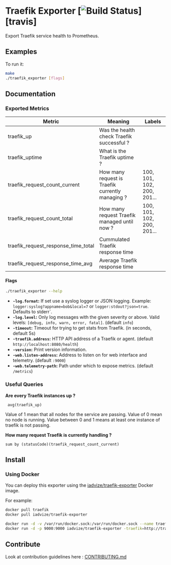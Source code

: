 # Traefik Exporter [![Build Status](https://travis-ci.org/iadvize/traefik_exporter.svg)][travis]

Export Traefik service health to Prometheus.

## Examples

To run it:

```bash
make
./traefik_exporter [flags]
```

## Documentation

### Exported Metrics

| Metric | Meaning | Labels |
| ------ | ------- | ------ |
| traefik_up | Was the health check Traefik successful ? | |
| traefik_uptime | What is the Traefik uptime ? | |
| traefik_request_count_current | How many request is Traefik currently managing ? | 100, 101, 102, 200, 201... |
| traefik_request_count_total | How many request Traefik managed until now ? | 100, 101, 102, 200, 201... |
| traefik_request_response_time_total | Cummulated Traefik response time | |
| traefik_request_response_time_avg | Average Traefik response time | |

#### Flags

```bash
./traefik_exporter --help
```

* __`-log.format`:__ If set use a syslog logger or JSON logging. Example: `logger:syslog?appname=bob&local=7` or `logger:stdout?json=true`. Defaults to stderr`.
* __`-log.level`:__ Only log messages with the given severity or above. Valid levels: `[debug, info, warn, error, fatal]`. (default `info`)
* __`-timeout`:__ Timeout for trying to get stats from Traefik. (in seconds, default 5s)
* __`-traefik.address`:__ HTTP API address of a Traefik or agent. (default `http://localhost:8080/health`)
* __`-version`:__ Print version information.
* __`-web.listen-address`:__ Address to listen on for web interface and telemetry. (default `:9000`)
* __`-web.telemetry-path`:__ Path under which to expose metrics. (default `/metrics`)

### Useful Queries

__Are every Traefik instances up ?__

     avg(traefik_up)

Value of 1 mean that all nodes for the service are passing. Value of 0 mean no node is running. Value between 0 and 1 means at least one instance of traefik is not passing.

__How many request Traefik is currently handling ?__

    sum by (statusCode)(traefik_request_count_current)

## Install

### Using Docker

You can deploy this exporter using the [iadvize/traefik-exporter](https://registry.hub.docker.com/u/iadvize/traefik-exporter/) Docker image.

For example:

```bash
docker pull traefik
docker pull iadvize/traefik-exporter

docker run -d -v /var/run/docker.sock:/var/run/docker.sock --name traefik traefik --docker --web --web.address :8080
docker run -d -p 9000:9000 iadvize/traefik-exporter -traefik=http://traefik:8080/health
```

## Contribute

Look at contribution guidelines here : [CONTRIBUTING.md](CONTRIBUTING.md)
